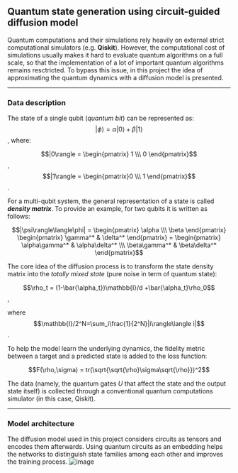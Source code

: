 ## Quantum state generation using circuit-guided diffusion model
Quantum computations and their simulations rely heavily on external strict computational simulators (e.g. **Qiskit**). However, the computational cost of simulations usually makes it hard to evaluate quantum algorithms on a full scale, so that the implementation of a lot of important quantum algorithms remains resctricted. To bypass this issue, in this project the idea of approximating the quantum dynamics with a diffusion model is presented.
***
### Data description
The state of a single qubit (*quantum bit*) can be represented as:
$$|\phi\rangle=\alpha|0\rangle+\beta|1\rangle$$
, where:

$$|0\rangle = \begin{pmatrix} 1 \\\ 0 \end{pmatrix}$$, $$|1\rangle = \begin{pmatrix}0 \\\ 1 \end{pmatrix}$$.

For a multi-qubit system, the general representation of a state is called ***density matrix***. To provide an example, for two qubits it is written as follows:

$$|\psi\rangle\langle\phi| = \begin{pmatrix} \alpha \\\ \beta \end{pmatrix} \begin{pmatrix} \gamma^* & \delta^* \end{pmatrix} = \begin{pmatrix} \alpha\gamma^* & \alpha\delta^* \\\ \beta\gamma^* & \beta\delta^* \end{pmatrix}$$

The core idea of the diffusion process is to transform the state density matrix into the *totally mixed state* (pure noise in term of quantum state):

$$\rho_t = (1-\bar{\alpha_t})\mathbb{I}/d +\bar{\alpha_t}\rho_0$$,

where $$\mathbb{I}/2^N=\sum_i\frac{1}{2^N}|i\rangle\langle i|$$.

To help the model learn the underlying dynamics, the fidelity metric between a target and a predicted state is added to the loss function:

$$F(\rho,\sigma) = tr(\sqrt{\sqrt{\rho}\sigma\sqrt{\rho}})^2$$

The data (namely, the quantum gates $U$ that affect the state and the output state itself) is collected through a conventional quantum computations simulator (in this case, Qiskit).
***
### Model architecture
The diffusion model used in this project considers circuits as tensors and encodes them afterwards. Using quantum circuits as an embedding helps the networks to distinguish state families among each other and improves the training process. 
![image](https://github.com/user-attachments/assets/12ccf1e7-8026-44d0-bd5f-07df0bff601a)

